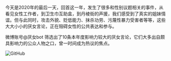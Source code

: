 今天是2020年的最后一天，回首这一年，发生了很多和性别议题相关的事件，从看见女性工作者，到卫生巾互助盒，到丹棱街的声援，我们感受到了真实的姐妹情谊。但与此同时，攻击外貌、贬低能力、抹杀功劳、污蔑性暴力受害者等等，这些大大小小的厌女言论，正在阻碍女性的公共表达和参与。

微博账号@厌女bot 筛选出了10条本年度影响力较大的厌女言论，它们大多出自颇具影响力的公众人物之口，曾一时间成为热议的焦点。

![GitHub](https://chinadigitaltimes.net/chinese/files/2021/01/1m.jpg)

